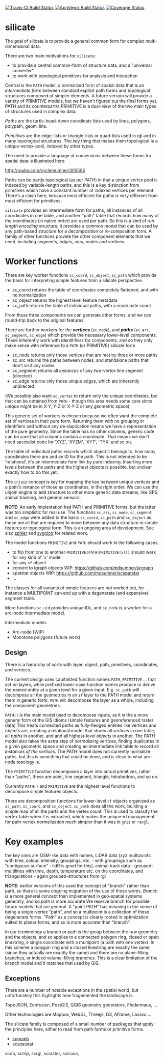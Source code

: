 
<!-- README.md is generated from README.Rmd. Please edit that file -->
[![Travis-CI Build Status](https://travis-ci.org/hypertidy/silicate.svg?branch=master)](https://travis-ci.org/hypertidy/silicate) [![AppVeyor Build Status](https://ci.appveyor.com/api/projects/status/github/hypertidy/silicate?branch=master&svg=true)](https://ci.appveyor.com/project/hypertidy/silicate) [![Coverage Status](https://img.shields.io/codecov/c/github/hypertidy/silicate/master.svg)](https://codecov.io/github/hypertidy/silicate?branch=master)

silicate
========

The goal of silicate is to provide a general common form for complex multi-dimensional data.

There are two main motivations for `silicate`:

-   to provide a central common-form of structure data, and a "universal converter"
-   to work with topological primitives for analysis and interaction.

Central is the `PATH` model, a normalized form of spatial data that is an *intermediate form* between standard explicit path forms and topological structures composed of simpler elements. A future version will provide a variety of PRIMITIVE models, but we haven't figured out the final forms yet. PATH and its counterpart/s PRIMITIVE is a dual-view of the two main types of structures used in complex data.

*Paths* are the turtle-head-down coordinate lists used by lines, polygons, polypath, geom\_line.

*Primitives* are the edge-lists or triangle-lists or quad-lists used in rgl and in many topological structures. The key thing that makes them topological is a unique-vertex-pool, indexed by other types.

The need to provide a language of conversions between these forms for spatial data is illustrated here:

<http://rpubs.com/cyclemumner/305595>

Paths can be partly topological (as per PATH) in that a unique vertex pool is indexed by variable-length paths, and this is a key distinction from primitives which have a constant number of indexed vertices per element. There's a clash here, because most efficient for paths is very different from most efficient for primitives.

`silicate` provides an intermediate form for paths, all instances of all coordinates in one table, and another "path" table that records how many of the coordinates (in native order) are used per path. So this is a kind of *run length encoding* structure, it provides a common model that can be used by any path-based structure for a decomposition or re-composition form. A family of other functions provide the other component elements that we need, including segments, edges, arcs, nodes and vertices.

Worker functions
================

There are key worker functions `sc_coord`, `sc_object`, `sc_path` which provide the basis for interpreting simple features from a silicate perspective.

-   sc\_coord returns the table of coordinates completely flattened, and with no normalization
-   sc\_object returns the highest level feature metadata
-   sc\_path returns the table of individual paths, with a coordinate count

From these three components we can generate other forms, and we can round-trip back to the original features.

There are further workers for the ***vertices*** (`sc_node`), and ***paths*** (`sc_arc`, `sc_segment`, `sc_edge`) which provide the necessary lower-level components. These inherently work with identitifiers for components, and so they only make sense with reference to a `PATH` (or PRIMITIVE) silicate form.

-   sc\_node returns only those vertices that are met by three or more paths
-   sc\_arc returns the paths between nodes, and standalone paths that don't visit any nodes
-   sc\_segment returns all *instances* of any two-vertex line segment (directed)
-   sc\_edge returns only those unique edges, which are inherently undirected

(We possibly also want `sc_vertex` to return only the unique coordinates, but that can be obtained from `PATH` - though this area needs some care since unique might be in X-Y, Y-Z or X-Y-Z or any geometric space).

This generic set of workers is chosen because we often want the complete set of vertices in their pure form. Returning them with no grouping or identifiers and without any de-duplication means we have a representation of the pure geometry. Since the table has no other columns, generic code can be sure that all columns contain a coordinate. That means we don't need specialist code for 'XYZ', 'XYZM', 'XYT', 'TYX' and so on.

The table of individual paths records which object it belongs to, how many coordinates there are and an ID for the path. This is not intended to be 'relational', it's an intermediate form link by pure indexing. Inserting more levels between the paths and the highest objects is possible, but unclear exactly how to do this yet.

The `unjoin` concept is key for mapping the key between unique vertices and a path's instance of those as coordinates, in the right order. We can use the unjoin engine to add structure to other more generic data streams, like GPS, animal tracking, and general sensors.

**NOTE:** An early implentation had PATH and PRIMITIVE forms, but the latter was too simplistic for real use. The functions `sc_arc`, `sc_node`, `sc_segment` and `sc_edge` were added to the basic `sc_coord`, `sc_path` and `sc_object` as these are all that are required to move between any data structure in simple features or topological form. This is an ongoing area of development. See also [sphier](https://github.com/hypertidy/sphier) and [svgplotr](https://github.com/hypertidy/svgplotr) for related work.

The model functions `PRIMITIVE` and `PATH` should work in the following cases.

-   to flip from one to another `PRIMITIVE(PATH(PRIMITIVE(x)))` should work for any kind of 'x' model
-   for any `sf` object
-   convert to igraph objects WIP: <https://github.com/mdsumner/scgraph>
-   spatstat objects WIP: <https://github.com/mdsumner/scspatstat>
-   ...

The classes for all variants of simple features are not worked out, for instance a MULTIPOINT can end up with a degenerate (and expensive) segment table.

More functions `sc_uid` provides unique IDs, and `sc_node` is a worker for a arc-node intermediate model.

Intermediate models

-   Arc-node (WIP)
-   Monotone polygons (future work)

Design
------

There is a hierarchy of sorts with layer, object, path, primitives, coordinates, and vertices.

The current design uses capitalized function names `PATH`, `PRIMITIVE` ... that act on layers, while prefixed lower-case function names produce or derive the named entity at a given level for a given input. E.g. `sc_path` will decompose all the geometries in an `sf` layer to the PATH model and return them in generic form. `PATH` will decompose the layer as a whole, including the component geometries.

`PATH()` is the main model used to decompose inputs, as it is the a more general form of the GIS idioms (simple features and georeferenced raster data) This treats connected *paths* as fully-fledged entities like vertices and objects are, creating a relational model that stores all *vertices* in one table, all *paths* in another, and and all highest-level *objects* in another. The PATH model also takes the extra step of *normalizing* vertices, finding duplicates in a given geometric space and creating an intermediate link table to record all *instances of the vertices*. The PATH model does not currently normalize paths, but this is something that could be done, and is close to what arc-node topology is.

The `PRIMITIVE` function decomposes a layer into actual primitives, rather than "paths", these are point, line segment, triangle, tetrahedron, and so on.

Currently `PATH()` and `PRIMITIVE` are the highest level functions to decompose simple features objects.

There are decomposition functions for lower-level `sf` objects organized as `sc_path`, `sc_coord`, and `sc_object`. `sc_path` does all the work, building a simple map of all the parts and the vertex count. This is used to classify the vertex table when it is extracted, which makes the unique-id management for path-vertex normalization much simpler than it was in `gris` or `rangl`.

Key examples
============

the key ones are OSM-like data with names, LiDAR data (xyz multipoints with time, colour, intensity, groupings, etc. - with groupings such as "contiguous surface" - lidR is good for this), animal track data - grouped-multilines with time, depth, temperature etc. on the coordinates, and triangulations - again grouped-structures from rgl

**NOTE:** earlier versions of this used the concept of "branch" rather than path, so there is some ongoing migration of the use of these words. *Branch* is a more general concept than implemented in geo-spatial systems generally, and so *path* is more accurate We reserve branch for possible future models that are general. A "point PATH" has meaning in the sense of being a single-vertex "path", and so a multipoint is a collection of these degenerate forms. "Path" as a concept is clearly rooted in optimization suited to planar forms, and so is more accurate than "branch".

In our terminology a branch or path is the group between the raw geometry and the objects, and so applies to a connected polygon ring, closed or open linestring, a single coordinate with a multipoint (a path with one vertex). In this scheme a polygon ring and a closed linestring are exactly the same (since they actually are exactly the same) and there are no plane-filling branches, or indeed volume-filling branches. This is a clear limitation of the branch model and it matches that used by GIS.

Exceptions
----------

There are a number of notable exceptions in the spatial world, but unfortunately this highlights how fragemented the landscape is.

TopoJSON, Eonfusion, PostGIS, QGIS geometry generators, Fledermaus, ...

Other technologies are Mapbox, WebGL, Threejs, D3, AFrame, Lavavu ...

The silicate family is composed of a small number of packages that apply the principles here, either to read from path forms or primitive forms.

-   [scgraph](https://github.com/hypertidy/scgraph)
-   [scspatstat](https://github.com/hypertidy/scspatstat)

scdb, sctrip, scrgl, scraster, scicosa,
